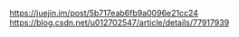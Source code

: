 https://juejin.im/post/5b717eab6fb9a0096e21cc24
https://blog.csdn.net/u012702547/article/details/77917939
